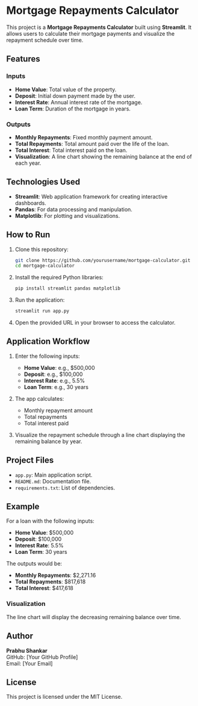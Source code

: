 # Mortgage Repayments Calculator

This project is a **Mortgage Repayments Calculator** built using **Streamlit**. It allows users to calculate their mortgage payments and visualize the repayment schedule over time.

## Features

### Inputs
- **Home Value**: Total value of the property.
- **Deposit**: Initial down payment made by the user.
- **Interest Rate**: Annual interest rate of the mortgage.
- **Loan Term**: Duration of the mortgage in years.

### Outputs
- **Monthly Repayments**: Fixed monthly payment amount.
- **Total Repayments**: Total amount paid over the life of the loan.
- **Total Interest**: Total interest paid on the loan.
- **Visualization**: A line chart showing the remaining balance at the end of each year.

## Technologies Used
- **Streamlit**: Web application framework for creating interactive dashboards.
- **Pandas**: For data processing and manipulation.
- **Matplotlib**: For plotting and visualizations.

## How to Run

1. Clone this repository:
   ```bash
   git clone https://github.com/yourusername/mortgage-calculator.git
   cd mortgage-calculator
   ```

2. Install the required Python libraries:
   ```bash
   pip install streamlit pandas matplotlib
   ```

3. Run the application:
   ```bash
   streamlit run app.py
   ```

4. Open the provided URL in your browser to access the calculator.

## Application Workflow

1. Enter the following inputs:
   - **Home Value**: e.g., $500,000
   - **Deposit**: e.g., $100,000
   - **Interest Rate**: e.g., 5.5%
   - **Loan Term**: e.g., 30 years

2. The app calculates:
   - Monthly repayment amount
   - Total repayments
   - Total interest paid

3. Visualize the repayment schedule through a line chart displaying the remaining balance by year.

## Project Files
- `app.py`: Main application script.
- `README.md`: Documentation file.
- `requirements.txt`: List of dependencies.

## Example
For a loan with the following inputs:
- **Home Value**: $500,000
- **Deposit**: $100,000
- **Interest Rate**: 5.5%
- **Loan Term**: 30 years

The outputs would be:
- **Monthly Repayments**: $2,271.16
- **Total Repayments**: $817,618
- **Total Interest**: $417,618

### Visualization
The line chart will display the decreasing remaining balance over time.

## Author
**Prabhu Shankar**  
GitHub: [Your GitHub Profile]  
Email: [Your Email]  

## License
This project is licensed under the MIT License.
